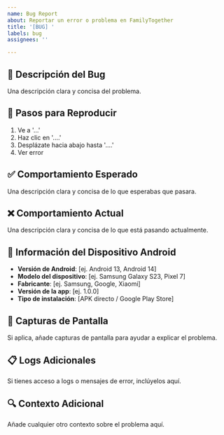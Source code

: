 ```yaml
---
name: Bug Report
about: Reportar un error o problema en FamilyTogether
title: '[BUG] '
labels: bug
assignees: ''

---
```


## 🐛 Descripción del Bug
Una descripción clara y concisa del problema.

## 🔄 Pasos para Reproducir
1. Ve a '...'
2. Haz clic en '....'
3. Desplázate hacia abajo hasta '....'
4. Ver error

## ✅ Comportamiento Esperado
Una descripción clara y concisa de lo que esperabas que pasara.

## ❌ Comportamiento Actual
Una descripción clara y concisa de lo que está pasando actualmente.

## 📱 Información del Dispositivo Android
- **Versión de Android**: [ej. Android 13, Android 14]
- **Modelo del dispositivo**: [ej. Samsung Galaxy S23, Pixel 7]
- **Fabricante**: [ej. Samsung, Google, Xiaomi]
- **Versión de la app**: [ej. 1.0.0]
- **Tipo de instalación**: [APK directo / Google Play Store]

## 📸 Capturas de Pantalla
Si aplica, añade capturas de pantalla para ayudar a explicar el problema.

## 📋 Logs Adicionales
Si tienes acceso a logs o mensajes de error, inclúyelos aquí.

## 🔍 Contexto Adicional
Añade cualquier otro contexto sobre el problema aquí.